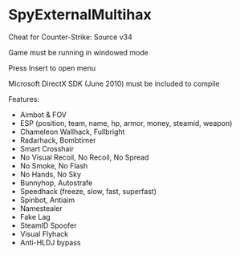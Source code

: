 # SpyExternalMultihax
Cheat for Counter-Strike: Source v34
 
 Game must be running in windowed mode
 
 Press Insert to open menu
 
 Microsoft DirectX SDK (June 2010) must be included to compile

Features:
- Aimbot & FOV
- ESP
(position, team, name, hp, armor, money, steamid, weapon)
- Chameleon Wallhack, Fullbright
- Radarhack, Bombtimer
- Smart Crosshair
- No Visual Recoil, No Recoil, No Spread
- No Smoke, No Flash
- No Hands, No Sky
- Bunnyhop, Autostrafe
- Speedhack (freeze, slow, fast, superfast)
- Spinbot, Antiaim
- Namestealer
- Fake Lag
- SteamID Spoofer
- Visual Flyhack
- Anti-HLDJ bypass
